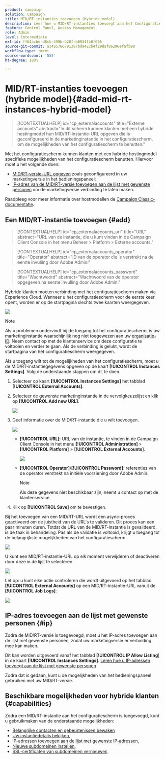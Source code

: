 ```yaml
---
product: campaign
solution: Campaign
title: MID/RT-instanties toevoegen (hybride model)
description: Leer hoe u MID/RT-instanties toevoegt aan het Configuratiescherm met een hybride hostingmodel.
feature: Control Panel, Access Management
role: Admin
level: Intermediate
exl-id: ff64acbe-d8cb-499b-b20f-b0934fb0f695
source-git-commit: a3485766791387bd9422b4f29daf86296efafb98
workflow-type: tm+mt
source-wordcount: '555'
ht-degree: 100%

---
```


# MID/RT-instanties toevoegen (hybride model){#add-mid-rt-instances-hybrid-model}

>[!CONTEXTUALHELP]
>id="cp_externalaccounts"
>title="Externe accounts"
>abstract="In dit scherm kunnen klanten met een hybride hostingmodel hun MID/RT-instantie-URL opgeven die is geconfigureerd in de marketinginstantie in het configuratiescherm, om de mogelijkheden van het configuratiescherm te benutten."

Met het configuratiescherm kunnen klanten met een hybride hostingmodel specifieke mogelijkheden van het configuratiescherm benutten. Hiervoor moet u het volgende doen:

* [MID/RT-versie-URL opgeven](#add) zoals geconfigureerd in uw marketingversie in het bedieningspaneel;
* [IP-adres van de MID/RT-versie toevoegen aan de lijst met gewenste personen](#ip) om de marketingversie verbinding te laten maken.

Raadpleeg voor meer informatie over hostmodellen de [Campaign Classic-documentatie](https://experienceleague.adobe.com/docs/campaign-classic/using/installing-campaign-classic/architecture-and-hosting-models/hosting-models-lp/hosting-models.html?lang=nl).

## Een MID/RT-instantie toevoegen {#add}

>[!CONTEXTUALHELP]
>id="cp_externalaccounts_url"
>title="URL"
>abstract="URL van de instantie, die u kunt vinden in de Campaign Client Console in het menu Beheer > Platform > Externe accounts."

>[!CONTEXTUALHELP]
>id="cp_externalaccounts_operator"
>title="Operator"
>abstract="ID van de operator die is verstrekt na de eerste invulling door Adobe Admin."

>[!CONTEXTUALHELP]
>id="cp_externalaccounts_password"
>title="Wachtwoord"
>abstract="Wachtwoord van de operator opgegeven na eerste invulling door Adobe Admin."

Hybride klanten moeten verbinding met het configuratiescherm maken via Experience Cloud. Wanneer u het configuratiescherm voor de eerste keer opent, worden er op de startpagina slechts twee kaarten weergegeven.

![](assets/hybrid-homepage.png)

>[!NOTE]
>
>Als u problemen ondervindt bij de toegang tot het configuratiescherm, is uw marketinginstantie waarschijnlijk nog niet toegewezen aan uw [organisatie-ID](https://experienceleague.adobe.com/docs/core-services/interface/administration/organizations.html?lang=nl). Neem contact op met de klantenservice om deze configuratie te voltooien en verder te gaan. Als de verbinding is gelukt, wordt de startpagina van het configuratiescherm weergegeven.

Als u toegang wilt tot de mogelijkheden van het configuratiescherm, moet u de MID/RT-instantiegegevens opgeven op de kaart **[!UICONTROL Instances Settings]**. Volg de onderstaande stappen om dit te doen.

1. Selecteer op kaart **[!UICONTROL Instances Settings]** het tabblad **[!UICONTROL External Accounts]**.

1. Selecteer de gewenste marketinginstantie in de vervolgkeuzelijst en klik op **[!UICONTROL Add new URL]**.

   ![](assets/external-account-addbutton.png)

1. Geef informatie over de MID/RT-instantie die u wilt toevoegen.

   ![](assets/external-account-add.png)

   * **[!UICONTROL URL]**: URL van de instantie, te vinden in de Campaign Client Console in het menu **[!UICONTROL Administration]** > **[!UICONTROL Platform]** > **[!UICONTROL External Accounts]**.

     ![](assets/external-account-url.png)

   * **[!UICONTROL Operator]**/**[!UICONTROL Password]**: referenties van de operator verstrekt na initiële voorziening door Adobe Admin.

     >[!NOTE]
     >
     >Als deze gegevens niet beschikbaar zijn, neemt u contact op met de klantenservice.

1. Klik op **[!UICONTROL Save]** om te bevestigen.

Bij het toevoegen van een MID/RT-URL wordt een async-proces geactiveerd om de juistheid van de URL&#39;s te valideren. Dit proces kan een paar minuten duren. Totdat de URL van de MID/RT-instantie is gevalideerd, is de taak in behandeling. Pas als de validatie is voltooid, krijgt u toegang tot de belangrijkste mogelijkheden van het configuratiescherm.

![](assets/external-account-pending.png)

U kunt een MID/RT-instantie-URL op elk moment verwijderen of deactiveren door deze in de lijst te selecteren.

![](assets/external-account-edit.png)

Let op: u kunt elke actie controleren die wordt uitgevoerd op het tabblad **[!UICONTROL External Accounts]** op een MID/RT-instantie-URL vanuit de **[!UICONTROL Job Logs]**:

![](assets/external-account-logs.png)

## IP-adres toevoegen aan de lijst met gewenste personen {#ip}

Zodra de MID/RT-versie is toegevoegd, moet u het IP-adres toevoegen aan de lijst met gewenste personen, zodat uw marketingversie er verbinding mee kan maken.

Dit kan worden uitgevoerd vanaf het tabblad **[!UICONTROL IP Allow Listing]** in de kaart **[!UICONTROL Instances Settings]**. [Leren hoe u IP-adressen toevoegt aan de lijst met gewenste personen](ip-allow-listing-instance-access.md)

Zodra dat is gedaan, kunt u de mogelijkheden van het bedieningspaneel gebruiken met uw MID/RT-versie.

## Beschikbare mogelijkheden voor hybride klanten {#capabilities}

Zodra een MID/RT-instantie aan het configuratiescherm is toegevoegd, kunt u gebruikmaken van de onderstaande mogelijkheden:

* [Belangrijke contacten en gebeurtenissen bewaken](../../service-events/service-events.md)
* [Uw instantiedetails bekijken](../../instances-settings/using/instance-details.md),
* [IP-adressen toevoegen aan de lijst met gewenste IP-adressen](../../instances-settings/using/ip-allow-listing-instance-access.md),
* [Nieuwe subdomeinen instellen](../../subdomains-certificates/using/setting-up-new-subdomain.md),
* [SSL-certificaten van subdomeinen vernieuwen](../../subdomains-certificates/using/renewing-subdomain-certificate.md).
